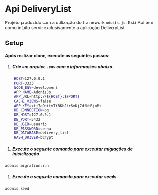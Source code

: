 # Api DeliveryList

Projeto produzido com a utilização do framework `Adonis.js`.
Está Api tem como intuito servir exclusivamente a aplicação DeliveryList


## Setup

#### Após realizar clone, execute os seguintes passos:

1. ##### Crie um arquivo  `.env` com a informações abaixo.
```bash
    HOST=127.0.0.1
    PORT=3333
    NODE_ENV=development
    APP_NAME=AdonisJs
    APP_URL=http://${HOST}:${PORT}
    CACHE_VIEWS=false
    APP_KEY=xtj7a9oitvTiBKhJhr6mKj7dfNdRjoMt
    DB_CONNECTION=pg
    DB_HOST=127.0.0.1
    DB_PORT=5432
    DB_USER=usuario
    DB_PASSWORD=senha
    DB_DATABASE=delivery_list
    HASH_DRIVER=bcrypt
```

1. ##### Execute o seguinte comando para executar migrações de inicialização

```js
adonis migration:run
```

1. ##### Execute o seguinte comando para executar seeds

```js
adonis seed
```

